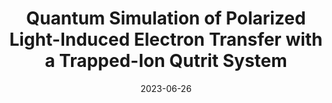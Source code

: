 ---
title: "Quantum Simulation of Polarized Light-Induced Electron Transfer with a Trapped-Ion Qutrit System"
collection: publications
permalink: /publication/2023-06-26-PLET
date: 2023-06-26
venue: 'The Journal of Physical Chemistry Letters'
paperno: '14, 6071-6077'
authors: 'K. Sun, C. Fang, <b>MK</b>, Z. Zhang, P. Zhang, D.N. Beratan, K.R. Brown, and J. Kim'
paperurl: 'https://pubs.acs.org/doi/full/10.1021/acs.jpclett.3c01166'
arXiv: 'arXiv:2304.12247'
arXivurl: 'https://arxiv.org/abs/2304.12247'
---